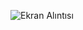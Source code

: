 ![Ekran Alıntısı](https://user-images.githubusercontent.com/114020260/219287718-2b6762a8-9914-4b83-9fed-b31634e48765.PNG)
